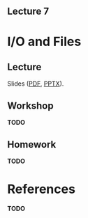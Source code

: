 Lecture 7
---

# I/O and Files

## Lecture

Slides ([PDF](OS_Lecture_07.pdf), [PPTX](OS_Lecture_07.pptx)).

<!---
Outline:
-->
## Workshop

__TODO__

## Homework

__TODO__

# References

__TODO__
